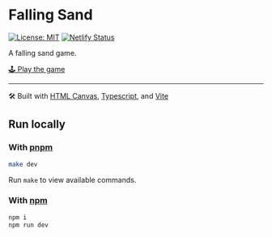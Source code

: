# Falling Sand

[![License: MIT](https://img.shields.io/badge/license-MIT-green)](./LICENSE.txt)
[![Netlify Status](https://api.netlify.com/api/v1/badges/654ef35a-d2c9-4b2c-bf63-228acc46406e/deploy-status)](https://app.netlify.com/sites/inspiring-wiles-7d10f1/deploys)

A falling sand game.

[🕹️ Play the game](https://sand.verybadfrags.com)

---

🛠️ Built with [HTML Canvas](https://www.w3schools.com/html/html5_canvas.asp), [Typescript](https://www.typescriptlang.org), and [Vite](https://vitejs.dev)

## Run locally

### With [pnpm](https://pnpm.io)

```sh
make dev
```

Run `make` to view available commands.

### With [npm](https://www.npmjs.com)

```sh
npm i
npm run dev
```
